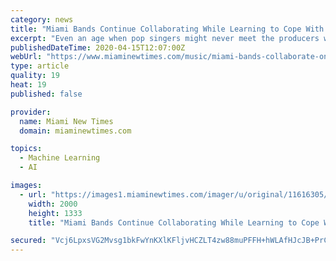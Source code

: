 ```yaml
---
category: news
title: "Miami Bands Continue Collaborating While Learning to Cope With Social Distancing"
excerpt: "Even an age when pop singers might never meet the producers whose beats they're singing over, bands require tight-knit collaboration. So how do you maintain the creative spark while continuing effective social distance?"
publishedDateTime: 2020-04-15T12:07:00Z
webUrl: "https://www.miaminewtimes.com/music/miami-bands-collaborate-on-new-music-while-practicing-social-distancing-11616302"
type: article
quality: 19
heat: 19
published: false

provider:
  name: Miami New Times
  domain: miaminewtimes.com

topics:
  - Machine Learning
  - AI

images:
  - url: "https://images1.miaminewtimes.com/imager/u/original/11616305/haute_tension_by_joel_henderson.jpg"
    width: 2000
    height: 1333
    title: "Miami Bands Continue Collaborating While Learning to Cope With Social Distancing"

secured: "Vcj6LpxsVG2Mvsg1bkFwYnKXlKFljvHCZLT4zw88muPFFH+hWLAfHJcJB+PrCAG4s+/E99/mmSCJOOvdNCyL2N3BH5s2OjNIjJMl7iy4y1WMjg9o5LEEkgQVGmMWdfFDKjHlIZHaAZ7rby+Ooy3Sg15ujbXJXXSEUbDOx192OwEuyDvLTpiblWT9mf3qEwi+sjBOkNb6nTP5YMYeZkx7opkGbIaueKnjoIYkuEMSdxU99Ib0wOE9eAfY3LqCmdV9XXZFjvAGdYhXX5h6tDEO6se8ETnf79V3RV46u+biTu1OJb0MI+x0BHQv/r430VlK;s1KekTxL+m/5VgLUfyu0Gw=="
---
```


